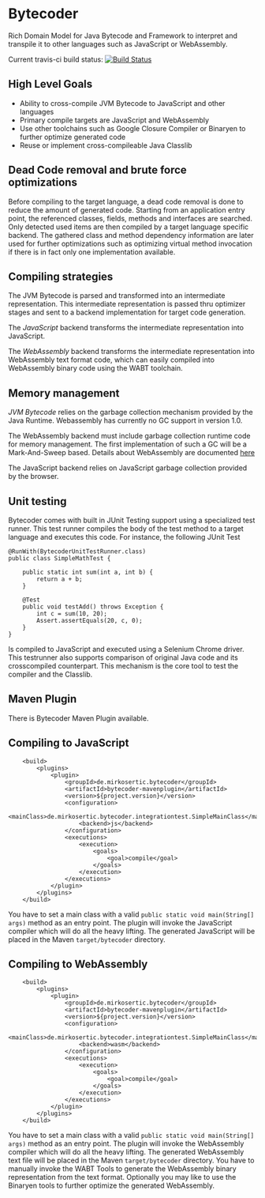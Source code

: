 # Bytecoder

Rich Domain Model for Java Bytecode and Framework to interpret and transpile it to other languages such as JavaScript or WebAssembly.

Current travis-ci build status: [![Build Status](https://travis-ci.org/mirkosertic/Bytecoder.svg?branch=master)](https://travis-ci.org/mirkosertic/Bytecoder)

## High Level Goals

* Ability to cross-compile JVM Bytecode to JavaScript and other languages
* Primary compile targets are JavaScript and WebAssembly
* Use other toolchains such as Google Closure Compiler or Binaryen to further optimize generated code
* Reuse or implement cross-compileable Java Classlib

## Dead Code removal and brute force optimizations

Before compiling to the target language, a dead code removal is done to reduce the amount of generated code. Starting
from an application entry point, the referenced classes, fields, methods and interfaces are searched. Only detected used
items are then compiled by a target language specific backend. The gathered class and method dependency information are later 
used for further optimizations such as optimizing virtual method invocation if there is in fact only
one implementation available.

## Compiling strategies

The JVM Bytecode is parsed and transformed into an intermediate representation. This intermediate representation is passed thru 
optimizer stages and sent to a backend implementation for target code generation.

The *JavaScript* backend transforms the intermediate representation into JavaScript.

The *WebAssembly* backend transforms the intermediate representation into WebAssembly text format code, which can easily compiled 
into WebAssembly binary code using the WABT toolchain.

## Memory management

*JVM Bytecode* relies on the garbage collection mechanism provided by the Java Runtime. Webassembly has currently no GC support in version 1.0.

The WebAssembly backend must include garbage collection runtime code for memory management. The first implementation of such a GC will be a Mark-And-Sweep based.
Details about WebAssembly are documented [here](WASM.md) 

The JavaScript backend relies on JavaScript garbage collection provided by the browser.

## Unit testing

Bytecoder comes with built in JUnit Testing support using a specialized test runner. This test runner compiles the body of the test method to a target language
and executes this code. For instance, the following JUnit Test

```
@RunWith(BytecoderUnitTestRunner.class)
public class SimpleMathTest {

    public static int sum(int a, int b) {
        return a + b;
    }

    @Test
    public void testAdd() throws Exception {
        int c = sum(10, 20);
        Assert.assertEquals(20, c, 0);
    }
}
```

Is compiled to JavaScript and executed using a Selenium Chrome driver. This testrunner also supports comparison of original Java code and its crosscompiled
counterpart. This mechanism is the core tool to test the compiler and the Classlib.

## Maven Plugin

There is Bytecoder Maven Plugin available.

## Compiling to JavaScript


```
    <build>
        <plugins>
            <plugin>
                <groupId>de.mirkosertic.bytecoder</groupId>
                <artifactId>bytecoder-mavenplugin</artifactId>
                <version>${project.version}</version>
                <configuration>
                    <mainClass>de.mirkosertic.bytecoder.integrationtest.SimpleMainClass</mainClass>
                    <backend>js</backend>                    
                </configuration>
                <executions>
                    <execution>
                        <goals>
                            <goal>compile</goal>
                        </goals>
                    </execution>
                </executions>
            </plugin>
        </plugins>
    </build>
```

You have to set a main class with a valid `public static void main(String[] args)` method as an entry point. 
The plugin will invoke the JavaScript compiler which will do all the heavy lifting. The generated
JavaScript will be placed in the Maven `target/bytecoder` directory.

## Compiling to WebAssembly

```
    <build>
        <plugins>
            <plugin>
                <groupId>de.mirkosertic.bytecoder</groupId>
                <artifactId>bytecoder-mavenplugin</artifactId>
                <version>${project.version}</version>
                <configuration>
                    <mainClass>de.mirkosertic.bytecoder.integrationtest.SimpleMainClass</mainClass>
                    <backend>wasm</backend>                    
                </configuration>
                <executions>
                    <execution>
                        <goals>
                            <goal>compile</goal>
                        </goals>
                    </execution>
                </executions>
            </plugin>
        </plugins>
    </build>
```

You have to set a main class with a valid `public static void main(String[] args)` method as an entry point. 
The plugin will invoke the WebAssembly compiler which will do all the heavy lifting. The generated
WebAssembly text file will be placed in the Maven `target/bytecoder` directory. You have to manually invoke the WABT Tools to 
generate the WebAssembly binary representation from the text format. Optionally you may like to use the Binaryen tools
to further optimize the generated WebAssembly.
